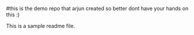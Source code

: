 #this is the demo repo that arjun created so better dont have your hands on this :)

This is a sample readme file.

